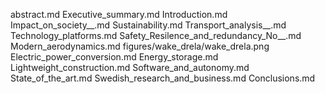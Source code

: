 abstract.md
Executive_summary.md
Introduction.md
Impact_on_society__.md
Sustainability.md
Transport_analysis__.md
Technology_platforms.md
Safety_Resilence_and_redundancy_No__.md
Modern_aerodynamics.md
figures/wake_drela/wake_drela.png
Electric_power_conversion.md
Energy_storage.md
Lightweight_construction.md
Software_and_autonomy.md
State_of_the_art.md
Swedish_research_and_business.md
Conclusions.md